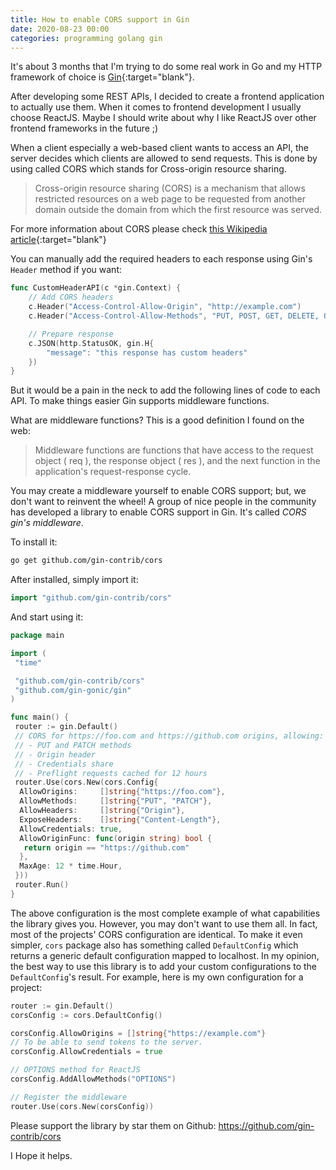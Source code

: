 ```yaml
---
title: How to enable CORS support in Gin
date: 2020-08-23 00:00
categories: programming golang gin
---
```

It's about 3 months that I'm trying to do some real work in Go and my HTTP framework of choice is [Gin](https://gin-gonic.com/){:target="blank"}.

After developing some REST APIs, I decided to create a frontend application to actually use them. When it comes to frontend development I usually choose ReactJS. Maybe I should write about why I like ReactJS over other frontend frameworks in the future ;)

When a client especially a web-based client wants to access an API, the server decides which clients are allowed to send requests. This is done by using called CORS which stands for Cross-origin resource sharing.

>Cross-origin resource sharing (CORS) is a mechanism that allows restricted resources on a web page to be requested from another domain outside the domain from which the first resource was served.

For more information about CORS please check [this Wikipedia article](https://en.wikipedia.org/wiki/Cross-origin_resource_sharing){:target="blank"}

You can manually add the required headers to each response using Gin's `Header` method if you want:

```go
func CustomHeaderAPI(c *gin.Context) {
    // Add CORS headers
    c.Header("Access-Control-Allow-Origin", "http://example.com")
    c.Header("Access-Control-Allow-Methods", "PUT, POST, GET, DELETE, OPTIONS")

    // Prepare response
    c.JSON(http.StatusOK, gin.H{
        "message": "this response has custom headers"
    })
}
```

But it would be a pain in the neck to add the following lines of code to each API. To make things easier Gin supports middleware functions.

What are middleware functions? This is a good definition I found on the web:
>Middleware functions are functions that have access to the request object ( req ), the response object ( res ), and the next function in the application's request-response cycle.

You may create a middleware yourself to enable CORS support; but, we don't want to reinvent the wheel! A group of nice people in the community has developed a library to enable CORS support in Gin. It's called *CORS gin's middleware*.

To install it:

```bash
go get github.com/gin-contrib/cors
```

After installed, simply import it:

```go
import "github.com/gin-contrib/cors"
```

And start using it:

```go
package main

import (
 "time"

 "github.com/gin-contrib/cors"
 "github.com/gin-gonic/gin"
)

func main() {
 router := gin.Default()
 // CORS for https://foo.com and https://github.com origins, allowing:
 // - PUT and PATCH methods
 // - Origin header
 // - Credentials share
 // - Preflight requests cached for 12 hours
 router.Use(cors.New(cors.Config{
  AllowOrigins:     []string{"https://foo.com"},
  AllowMethods:     []string{"PUT", "PATCH"},
  AllowHeaders:     []string{"Origin"},
  ExposeHeaders:    []string{"Content-Length"},
  AllowCredentials: true,
  AllowOriginFunc: func(origin string) bool {
   return origin == "https://github.com"
  },
  MaxAge: 12 * time.Hour,
 }))
 router.Run()
}
```

The above configuration is the most complete example of what capabilities the library gives you. However, you may don't want to use them all. In fact, most of the projects' CORS configuration are identical. To make it even simpler, `cors` package also has something called `DefaultConfig` which returns a generic default configuration mapped to localhost. In my opinion, the best way to use this library is to add your custom configurations to the `DefaultConfig`'s result. For example, here is my own configuration for a project:

```go
router := gin.Default()
corsConfig := cors.DefaultConfig()

corsConfig.AllowOrigins = []string{"https://example.com"}
// To be able to send tokens to the server.
corsConfig.AllowCredentials = true

// OPTIONS method for ReactJS
corsConfig.AddAllowMethods("OPTIONS")

// Register the middleware
router.Use(cors.New(corsConfig))
```

Please support the library by star them on Github: <https://github.com/gin-contrib/cors>

I Hope it helps.
